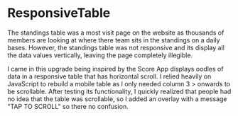 # ResponsiveTable

The standings table was a most visit page on the website as thousands of members are looking at where there team sits in the standings on a daily bases. However, the standings table was not responsive and its display all the data values vertically, leaving the page completely illegible. 

I came in this upgrade being inspired by the Score App displays oodles of data in a responsive table that has horizontal scroll. I relied heavily on JavaScript to rebuild a mobile table as I only needed column 3 > onwards to be scrollable. After testing its functionality, I quickly realized that people had no idea that the table was scrollable, so I added an overlay with a message "TAP TO SCROLL" so there no confusion. 
